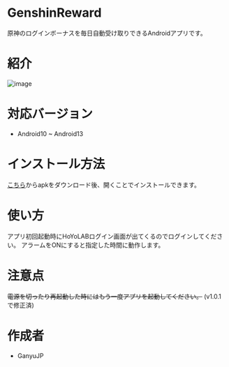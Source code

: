 # GenshinReward

原神のログインボーナスを毎日自動受け取りできるAndroidアプリです。

# 紹介

![image](https://user-images.githubusercontent.com/90991524/229356205-d4e9d15d-f1c5-4515-b84f-34f6cc7c4dd9.jpg)

# 対応バージョン

* Android10 ~ Android13

# インストール方法

[こちら](https://github.com/GanyuJP/GenshinReward_release/releases/latest)からapkをダウンロード後、開くことでインストールできます。


# 使い方

アプリ初回起動時にHoYoLABログイン画面が出てくるのでログインしてください。
アラームをONにすると指定した時間に動作します。

# 注意点

~~電源を切ったり再起動した時にはもう一度アプリを起動してください。~~
(v1.0.1で修正済)

# 作成者

* GanyuJP
